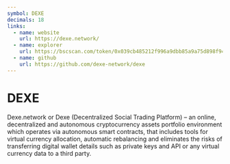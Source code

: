 ```yaml
---
symbol: DEXE
decimals: 18
links:
  - name: website
    url: https://dexe.network/
  - name: explorer
    url: https://bscscan.com/token/0x039cb485212f996a9dbb85a9a75d898f94d38da6
  - name: github
    url: https://github.com/dexe-network/dexe
---
```


# DEXE

Dexe.network or Dexe (Decentralized Social Trading Platform) – an online, decentralized and autonomous cryptocurrency assets portfolio environment which operates via autonomous smart contracts, that includes tools for virtual currency allocation, automatic rebalancing and eliminates the risks of transferring digital wallet details such as private keys and API or any virtual currency data to a third party.

